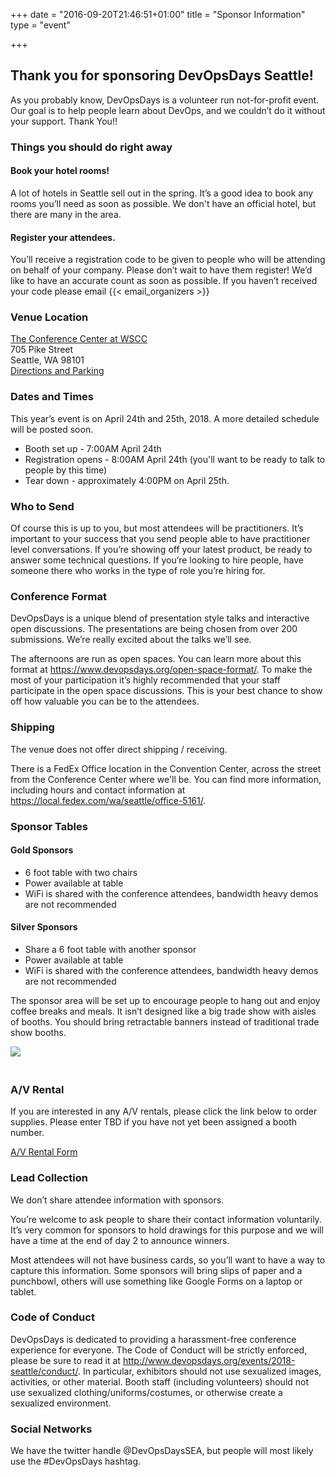 +++
date = "2016-09-20T21:46:51+01:00"
title = "Sponsor Information"
type = "event"

+++

## Thank you for sponsoring DevOpsDays Seattle!

As you probably know, DevOpsDays is a volunteer run not-for-profit event. Our
goal is to help people learn about DevOps, and we couldn’t do it without your
support. Thank You!!

### Things you should do right away
#### Book your hotel rooms!
A lot of hotels in Seattle sell out in the spring. It’s a good idea to book any
rooms you’ll need as soon as possible. We don't have an official hotel, but there
are many in the area.

#### Register your attendees.
You’ll receive a registration code to be given to people who will be attending
on behalf of your company. Please don’t wait to have them register! We’d like to
have an accurate count as soon as possible. If you haven’t received your code
please email {{< email_organizers >}}

### Venue Location
<a href="https://www.wscc.com/venues/conference-center">The Conference Center at WSCC</a><br>
705 Pike Street<br>
Seattle, WA 98101<br>
<a href="https://www.wscc.com/directions">Directions and Parking</a>

### Dates and Times
This year’s event is on April 24th and 25th, 2018. A more detailed schedule will
be posted soon.

* Booth set up - 7:00AM April 24th
* Registration opens - 8:00AM April 24th (you'll want to be ready to talk to people
by this time)
* Tear down - approximately 4:00PM on April 25th.

### Who to Send
Of course this is up to you, but most attendees will be practitioners. It’s
important to your success that you send people able to have practitioner level
conversations. If you’re showing off your latest product, be ready to answer
some technical questions. If you’re looking to hire people, have someone there
who works in the type of role you’re hiring for.

### Conference Format

DevOpsDays is a unique blend of presentation style talks and interactive open
discussions. The presentations are being chosen from over 200 submissions. We’re
really excited about the talks we’ll see.

The afternoons are run as open spaces. You can learn more about this format
at https://www.devopsdays.org/open-space-format/. To make the most of your
participation it’s highly recommended that your staff participate in the open
space discussions. This is your best chance to show off how valuable you can
be to the attendees.

### Shipping
The venue does not offer direct shipping / receiving.

There is a FedEx Office location in the Convention Center, across the street from
the Conference Center where we'll be. You can find more information, including
hours and contact information at https://local.fedex.com/wa/seattle/office-5161/.

### Sponsor Tables

#### Gold Sponsors
* 6 foot table with two chairs
* Power available at table
* WiFi is shared with the conference attendees, bandwidth heavy demos are not
recommended

#### Silver Sponsors
* Share a 6 foot table with another sponsor
* Power available at table
* WiFi is shared with the conference attendees, bandwidth heavy demos are not
recommended

The sponsor area will be set up to encourage people to hang out and enjoy coffee
breaks and meals. It isn’t designed like a big trade show with aisles of booths.
You should bring retractable banners instead of traditional trade show booths.

<img style="max-width: 500px; padding: 0px 20px 20px 0px" src="/events/2017-seattle/banner_styles.png">

### A/V Rental<a id="av_rental"></a>
If you are interested in any A/V rentals, please click the link below to order supplies. Please enter TBD if you have not yet been assigned a booth number.

<a href="https://assets.devopsdays.org/events/2018/seattle/DevOpsDays%20Exhibitor%20Kit%20Form.pdf">A/V Rental Form</a>

### Lead Collection
We don’t share attendee information with sponsors.

You’re welcome to ask people to share their contact information voluntarily.
It’s very common for sponsors to hold drawings for this purpose and we will have
a time at the end of day 2 to announce winners.

Most attendees will not have business cards, so you’ll want to have a way to
capture this information. Some sponsors will bring slips of paper and a
punchbowl, others will use something like Google Forms on a laptop or tablet.

### Code of Conduct

DevOpsDays is dedicated to providing a harassment-free conference experience
for everyone. The Code of Conduct will be strictly enforced, please be sure to
read it at http://www.devopsdays.org/events/2018-seattle/conduct/. In particular,
exhibitors should not use sexualized images, activities, or other material.
Booth staff (including volunteers) should not use sexualized clothing/uniforms/costumes,
or otherwise create a sexualized environment.

### Social Networks
We have the twitter handle @DevOpsDaysSEA, but people will most likely use the #DevOpsDays hashtag.
